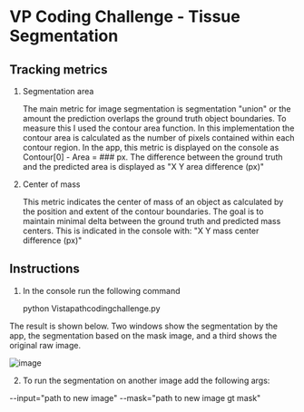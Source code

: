 # VP Coding Challenge - Tissue Segmentation

## Tracking metrics
1. Segmentation area 
    
    The main metric for image segmentation is segmentation "union" or the amount the prediction overlaps the ground truth object boundaries.
    To measure this I used the contour area function. In this implementation the contour area is calculated as the number of pixels contained
    within each contour region. In the app, this metric is displayed on the console as Contour[0] - Area = ### px.
    The difference between the ground truth and the predicted area is displayed as "X Y area difference (px)"

2. Center of mass
    
    This metric indicates the center of mass of an object as calculated by the position and extent of the contour boundaries. The goal is to 
    maintain minimal delta between the ground truth and predicted mass centers. This is indicated in the console with: "X Y mass center difference (px)"
    
## Instructions
1. In the console run the following command
   
   python Vistapathcodingchallenge.py
   
The result is shown below. Two windows show the segmentation by the app, the segmentation based on the mask image, and a third shows the original raw image.

![image](https://user-images.githubusercontent.com/44035895/152666022-06fbf2eb-e69e-4999-bd72-7da872989f88.png)

   
2. To run the segmentation on another image add the following args:

--input="path to new image"
--mask="path to new image gt mask"


